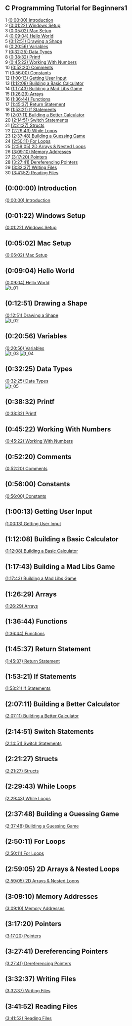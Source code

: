 ## C Programming Tutorial for Beginners1

1 [(0:00:00) Introduction](#00000-Introduction)  
2 [(0:01:22) Windows Setup](#00122-Windows-Setup)  
3 [(0:05:02) Mac Setup](#00502-Mac-Setup)  
4 [(0:09:04) Hello World](#00904-Hello-World)  
5 [(0:12:51) Drawing a Shape](#01251-Drawing-a-Shape)  
6 [(0:20:56) Variables](#02056-Variables)  
7 [(0:32:25) Data Types](#03225-Data-Types)  
8 [(0:38:32) Printf](#03832-Printf)  
9 [(0:45:22) Working With Numbers](#04522-Working-With-Numbers)  
10 [(0:52:20) Comments](#05220-Comments)  
11 [(0:56:00) Constants](#05600-Constants)  
12 [(1:00:13) Getting User Input](#10013-Getting-User-Input)  
13 [(1:12:08) Building a Basic Calculator](#11208-Building-a-Basic-Calculator)  
14 [(1:17:43) Building a Mad Libs Game](#11743-Building-a-Mad-Libs-Game)  
15 [(1:26:29) Arrays](#12629-Arrays)  
16 [(1:36:44) Functions](#13644-Functions)  
17 [(1:45:37) Return Statement](#14537-Return-Statement)  
18 [(1:53:21) If Statements](#15321-If-Statements)  
19 [(2:07:11) Building a Better Calculator](#20711-Building-a-Better-Calculator)  
20 [(2:14:51) Switch Statements](#21451-Switch-Statements)  
21 [(2:21:27) Structs](#22127-Structs)  
22 [(2:29:43) While Loops](#22943-While-Loops)  
23 [(2:37:48) Building a Guessing Game](#23748-Building-a-Guessing-Game)  
24 [(2:50:11) For Loops](#25011-For-Loops)  
25 [(2:59:05) 2D Arrays & Nested Loops](#25905-2D-Arrays-&-Nested-Loops)  
26 [(3:09:10) Memory Addresses](#30910-Memory-Addresses)  
27 [(3:17:20) Pointers](#31720-Pointers)  
28 [(3:27:41) Dereferencing Pointers](#32741-Dereferencing-Pointers)  
29 [(3:32:37) Writing Files](#33237-Writing-Files)  
30 [(3:41:52) Reading Files](#34152-Reading-Files)  
## (0:00:00) Introduction  
[(0:00:00) Introduction](https://www.youtube.com/watch?v=KJgsSFOSQv0&t=0s)  
  
## (0:01:22) Windows Setup  
[(0:01:22) Windows Setup](https://www.youtube.com/watch?v=KJgsSFOSQv0&t=82s)  
  
## (0:05:02) Mac Setup  
[(0:05:02) Mac Setup](https://www.youtube.com/watch?v=KJgsSFOSQv0&t=302s)  
  
## (0:09:04) Hello World  
[(0:09:04) Hello World](https://www.youtube.com/watch?v=KJgsSFOSQv0&t=544s)  
![t_01](./img/img_j01.png)
## (0:12:51) Drawing a Shape  
[(0:12:51) Drawing a Shape](https://www.youtube.com/watch?v=KJgsSFOSQv0&t=771s)  
![t_02](./img/img_j02.png)
  
## (0:20:56) Variables  
[(0:20:56) Variables](https://www.youtube.com/watch?v=KJgsSFOSQv0&t=1256s)  
![t_03](./img/img_j03.png)
![t_04](./img/img_j04.png)
  
## (0:32:25) Data Types  
[(0:32:25) Data Types](https://www.youtube.com/watch?v=KJgsSFOSQv0&t=1945s)  
![t_05](./img/img_j05.png)  
  
## (0:38:32) Printf  
[(0:38:32) Printf](https://www.youtube.com/watch?v=KJgsSFOSQv0&t=2312s)  
  
## (0:45:22) Working With Numbers  
[(0:45:22) Working With Numbers](https://www.youtube.com/watch?v=KJgsSFOSQv0&t=2722s)  
  
## (0:52:20) Comments  
[(0:52:20) Comments](https://www.youtube.com/watch?v=KJgsSFOSQv0&t=3140s)  
  
## (0:56:00) Constants  
[(0:56:00) Constants](https://www.youtube.com/watch?v=KJgsSFOSQv0&t=3360s)  
  
## (1:00:13) Getting User Input  
[(1:00:13) Getting User Input](https://www.youtube.com/watch?v=KJgsSFOSQv0&t=13s)  
  
## (1:12:08) Building a Basic Calculator  
[(1:12:08) Building a Basic Calculator](https://www.youtube.com/watch?v=KJgsSFOSQv0&t=728s)  
  
## (1:17:43) Building a Mad Libs Game  
[(1:17:43) Building a Mad Libs Game](https://www.youtube.com/watch?v=KJgsSFOSQv0&t=1063s)  
  
## (1:26:29) Arrays  
[(1:26:29) Arrays](https://www.youtube.com/watch?v=KJgsSFOSQv0&t=1589s)  
  
## (1:36:44) Functions  
[(1:36:44) Functions](https://www.youtube.com/watch?v=KJgsSFOSQv0&t=2204s)  
  
## (1:45:37) Return Statement  
[(1:45:37) Return Statement](https://www.youtube.com/watch?v=KJgsSFOSQv0&t=2737s)  
  
## (1:53:21) If Statements  
[(1:53:21) If Statements](https://www.youtube.com/watch?v=KJgsSFOSQv0&t=3201s)  
  
## (2:07:11) Building a Better Calculator  
[(2:07:11) Building a Better Calculator](https://www.youtube.com/watch?v=KJgsSFOSQv0&t=431s)  
  
## (2:14:51) Switch Statements  
[(2:14:51) Switch Statements](https://www.youtube.com/watch?v=KJgsSFOSQv0&t=891s)  
  
## (2:21:27) Structs  
[(2:21:27) Structs](https://www.youtube.com/watch?v=KJgsSFOSQv0&t=1287s)  
  
## (2:29:43) While Loops  
[(2:29:43) While Loops](https://www.youtube.com/watch?v=KJgsSFOSQv0&t=1783s)  
  
## (2:37:48) Building a Guessing Game  
[(2:37:48) Building a Guessing Game](https://www.youtube.com/watch?v=KJgsSFOSQv0&t=2268s)  
  
## (2:50:11) For Loops  
[(2:50:11) For Loops](https://www.youtube.com/watch?v=KJgsSFOSQv0&t=3011s)  
  
## (2:59:05) 2D Arrays & Nested Loops  
[(2:59:05) 2D Arrays & Nested Loops](https://www.youtube.com/watch?v=KJgsSFOSQv0&t=3545s)  
  
## (3:09:10) Memory Addresses  
[(3:09:10) Memory Addresses](https://www.youtube.com/watch?v=KJgsSFOSQv0&t=550s)  
  
## (3:17:20) Pointers  
[(3:17:20) Pointers](https://www.youtube.com/watch?v=KJgsSFOSQv0&t=1040s)  
  
## (3:27:41) Dereferencing Pointers  
[(3:27:41) Dereferencing Pointers](https://www.youtube.com/watch?v=KJgsSFOSQv0&t=1661s)  
  
## (3:32:37) Writing Files  
[(3:32:37) Writing Files](https://www.youtube.com/watch?v=KJgsSFOSQv0&t=1957s)  
  
## (3:41:52) Reading Files  
[(3:41:52) Reading Files](https://www.youtube.com/watch?v=KJgsSFOSQv0&t=2512s)  
  
